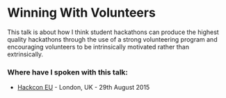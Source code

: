 # Winning With Volunteers

This talk is about how I think student hackathons can produce the highest quality hackathons through the use of a strong volunteering program and encouraging volunteers to be intrinsically motivated rather than extrinsically.


### Where have I spoken with this talk:

- [Hackcon EU](http://hackcon.eu) - London, UK - 29th August 2015